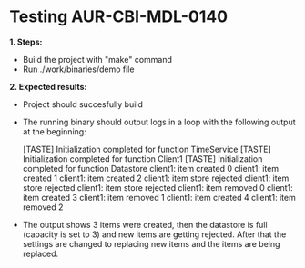 # Testing AUR-CBI-MDL-0140

**1. Steps:**

* Build the project with "make" command
* Run ./work/binaries/demo file

**2. Expected results:**

* Project should succesfully build
* The running binary should output logs in a loop with the following output at the beginning:

    [TASTE] Initialization completed for function TimeService
    [TASTE] Initialization completed for function Client1
    [TASTE] Initialization completed for function Datastore
    client1: item created 0
    client1: item created 1
    client1: item created 2
    client1: item store rejected
    client1: item store rejected
    client1: item store rejected
    client1: item removed 0
    client1: item created 3
    client1: item removed 1
    client1: item created 4
    client1: item removed 2

* The output shows 3 items were created, then the datastore is full (capacity is set to 3) and new items are getting rejected.
    After that the settings are changed to replacing new items and the items are being replaced.
